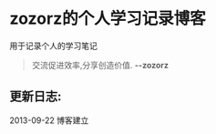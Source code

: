 zozorz的个人学习记录博客
=======
用于记录个人的学习笔记
> 交流促进效率,分享创造价值.
> __--zozorz__

更新日志:
------------
2013-09-22 博客建立
